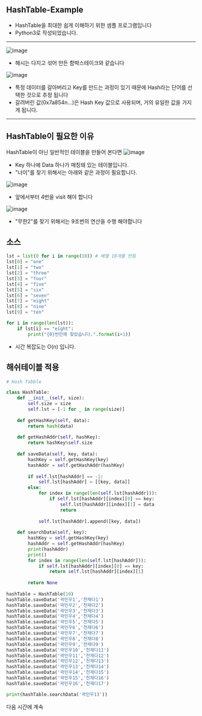 ## HashTable-Example
- HashTable을 최대한 쉽게 이해하기 위한 샘플 프로그램입니다
- Python3로 작성되었습니다.
***
![image](https://user-images.githubusercontent.com/72640840/111261128-4d33ee80-8665-11eb-8386-c3eec9dc2dcf.png)
- 해시는 다지고 섞어 만든 함박스테이크와 같습니다

![image](https://user-images.githubusercontent.com/72640840/111261209-6dfc4400-8665-11eb-84ef-d3b1f4d9be7f.png)
- 특정 데이터를 갈아버리고 Key를 만드는 과정이 있기 때문에 Hash라는 단어를 선택한 것으로 추정 됩니다
- 갈려버린 값(0x7a854n…)은 Hash Key 값으로 사용되며, 거의 유일한 값을 가지게 됩니다.

***
## HashTable이 필요한 이유
HashTable이 아닌 일반적인 테이블을 만들어 본다면
![image](https://user-images.githubusercontent.com/72640840/111261791-61c4b680-8666-11eb-91bb-49284f9f5aa7.png)
- Key 하나에 Data 하나가 매칭돼 있는 테이블입니다.
- "너이"를 찾기 위해서는 아래와 같은 과정이 필요합니다.

![image](https://user-images.githubusercontent.com/72640840/111261895-86b92980-8666-11eb-9e20-4c0f12eb3225.png)
- 앞에서부터 4번을 visit 해야 합니다


![image](https://user-images.githubusercontent.com/72640840/111261947-a4868e80-8666-11eb-9f26-f4559156177a.png)
- "무한2"를 찾기 위해서는 9조번의 연산을 수행 해야합니다

## 소스
```python
lst = list(0 for i in range(10)) # 배열 10개를 만듬
lst[0] = "one"
lst[1] = "two"
lst[2] = "three"
lst[3] = "four"
lst[4] = "five"
lst[5] = "six"
lst[6] = "seven"
lst[7] = "eight"
lst[8] = "nine"
lst[9] = "ten"

for i in range(len(lst)):
    if lst[i] == "eight":
        print("{0}번만에 찾았습니다.".format(i+1))
```
- 시간 복잡도는 O(n) 입니다.

## 해쉬테이블 적용
```python
# Hash Tabble

class HashTable:
    def __init__(self, size):
        self.size = size
        self.lst = [-1 for _ in range(size)]
        
    def getHashKey(self, data):
        return hash(data)
    
    def getHashAddr(self, hashKey):
        return hashKey%self.size
    
    def saveData(self, key, data):
        hashKey = self.getHashKey(key)
        hashAddr = self.getHashAddr(hashKey)
        
        if self.lst[hashAddr] == -1:
            self.lst[hashAddr] = [[key, data]]
        else:
            for index in range(len(self.lst[hashAddr])):
                if self.lst[hashAddr][index][0] == key:
                    self.lst[hashAddr][index][1] = data
                    return
                    
            self.lst[hashAddr].append([key, data])
            
    def searchData(self, key):
        hashKey = self.getHashKey(key)
        hashAddr = self.getHashAddr(hashKey)
        print(hashAddr)
        print()
        for index in range(len(self.lst[hashAddr])):
            if self.lst[hashAddr][index][0] == key:
                return self.lst[hashAddr][index][1]
            
        return None
              
hashTable = HashTable(10)
hashTable.saveData('곽민우1','천재다1')
hashTable.saveData('곽민우2','천재다2')
hashTable.saveData('곽민우3','천재다3')
hashTable.saveData('곽민우4','천재다4')
hashTable.saveData('곽민우5','천재다5')
hashTable.saveData('곽민우6','천재다6')
hashTable.saveData('곽민우7','천재다7')
hashTable.saveData('곽민우8','천재다8')
hashTable.saveData('곽민우9','천재다9')
hashTable.saveData('곽민우10','천재다11')
hashTable.saveData('곽민우11','천재다12')
hashTable.saveData('곽민우12','천재다13')
hashTable.saveData('곽민우13','천재다14')
hashTable.saveData('곽민우14','천재다15')
hashTable.saveData('곽민우15','천재다16')
hashTable.saveData('곽민우16','천재다17')

print(hashTable.searchData('곽민우13'))
```

다음 시간에 계속
